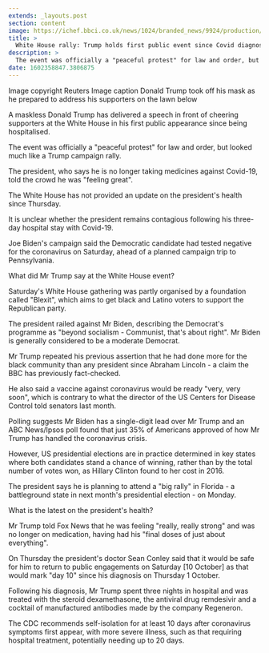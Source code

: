 ```yaml
--- 
extends: _layouts.post 
section: content 
image: https://ichef.bbci.co.uk/news/1024/branded_news/9924/production/_114840293_mediaitem114840291.jpg 
title: > 
  White House rally: Trump holds first public event since Covid diagnosis 
description: > 
  The event was officially a "peaceful protest" for law and order, but looked much like a Trump campaign rally.What did Mr Trump say at the White House event?Saturday's White House gathering was partly organised by a foundation called "Blexit", which aims to get black and Latino voters to support the Republican party.Polling suggests Mr Biden has a single-digit lead over Mr Trump and an ABC News/Ipsos poll found that just 35% of Americans approved of how Mr Trump has handled the coronavirus crisis.Mr Trump told Fox News that he was feeling "really, really strong" and was no longer on medication, having had his "final doses of just about everything". 
date: 1602358847.3806875 
--- 
```

Image copyright Reuters Image caption Donald Trump took off his mask as he prepared to address his supporters on the lawn below

A maskless Donald Trump has delivered a speech in front of cheering supporters at the White House in his first public appearance since being hospitalised.

The event was officially a "peaceful protest" for law and order, but looked much like a Trump campaign rally.

The president, who says he is no longer taking medicines against Covid-19, told the crowd he was "feeling great".

The White House has not provided an update on the president's health since Thursday.

It is unclear whether the president remains contagious following his three-day hospital stay with Covid-19.

Joe Biden's campaign said the Democratic candidate had tested negative for the coronavirus on Saturday, ahead of a planned campaign trip to Pennsylvania.

What did Mr Trump say at the White House event?

Saturday's White House gathering was partly organised by a foundation called "Blexit", which aims to get black and Latino voters to support the Republican party.

The president railed against Mr Biden, describing the Democrat's programme as "beyond socialism - Communist, that's about right". Mr Biden is generally considered to be a moderate Democrat.

Mr Trump repeated his previous assertion that he had done more for the black community than any president since Abraham Lincoln - a claim the BBC has previously fact-checked.

He also said a vaccine against coronavirus would be ready "very, very soon", which is contrary to what the director of the US Centers for Disease Control told senators last month.

Polling suggests Mr Biden has a single-digit lead over Mr Trump and an ABC News/Ipsos poll found that just 35% of Americans approved of how Mr Trump has handled the coronavirus crisis.

However, US presidential elections are in practice determined in key states where both candidates stand a chance of winning, rather than by the total number of votes won, as Hillary Clinton found to her cost in 2016.

The president says he is planning to attend a "big rally" in Florida - a battleground state in next month's presidential election - on Monday.

What is the latest on the president's health?

Mr Trump told Fox News that he was feeling "really, really strong" and was no longer on medication, having had his "final doses of just about everything".

On Thursday the president's doctor Sean Conley said that it would be safe for him to return to public engagements on Saturday [10 October] as that would mark "day 10" since his diagnosis on Thursday 1 October.

Following his diagnosis, Mr Trump spent three nights in hospital and was treated with the steroid dexamethasone, the antiviral drug remdesivir and a cocktail of manufactured antibodies made by the company Regeneron.

The CDC recommends self-isolation for at least 10 days after coronavirus symptoms first appear, with more severe illness, such as that requiring hospital treatment, potentially needing up to 20 days.